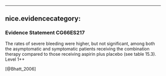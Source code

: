 
---
nice.evidencecategory: 
---

### Evidence Statement CG66ES217
The rates of severe bleeding were higher, but not significant, among both the asymptomatic and
symptomatic patients receiving the combination therapy compared to those receiving aspirin
plus placebo (see table 15.3). Level 1++

[@Bhatt_2006]

